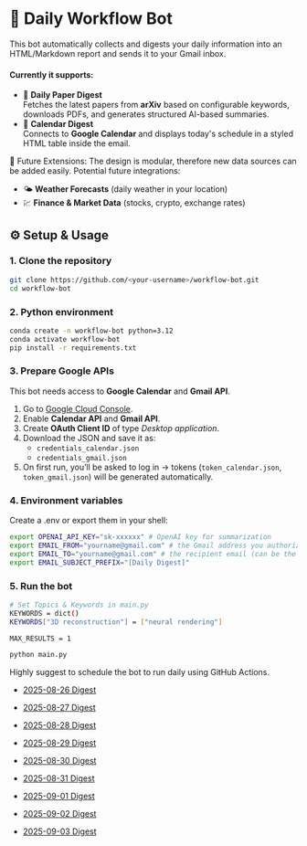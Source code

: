 # 📨 Daily Workflow Bot

This bot automatically collects and digests your daily information into an HTML/Markdown report and sends it to your Gmail inbox.  

#### Currently it supports:

- 📄 **Daily Paper Digest**  
  Fetches the latest papers from **arXiv** based on configurable keywords, downloads PDFs, and generates structured AI-based summaries.
- 📅 **Calendar Digest**  
  Connects to **Google Calendar** and displays today's schedule in a styled HTML table inside the email.

🚀 Future Extensions: The design is modular, therefore new data sources can be added easily. Potential future integrations:

- 🌤️ **Weather Forecasts** (daily weather in your location)    
- 💹 **Finance & Market Data** (stocks, crypto, exchange rates)



## ⚙️ Setup & Usage

### 1. Clone the repository
```bash
git clone https://github.com/<your-username>/workflow-bot.git
cd workflow-bot
```

### 2. Python environment
```bash
conda create -n workflow-bot python=3.12
conda activate workflow-bot
pip install -r requirements.txt
```

### 3. Prepare Google APIs
This bot needs access to **Google Calendar** and **Gmail API**.
1. Go to [Google Cloud Console](https://console.cloud.google.com/).  
2. Enable **Calendar API** and **Gmail API**.  
3. Create **OAuth Client ID** of type *Desktop application*.  
4. Download the JSON and save it as:  
   - `credentials_calendar.json`  
   - `credentials_gmail.json`  
5. On first run, you’ll be asked to log in → tokens (`token_calendar.json`, `token_gmail.json`) will be generated automatically.  

### 4. Environment variables
Create a .env or export them in your shell:
```bash
export OPENAI_API_KEY="sk-xxxxxx" # OpenAI key for summarization
export EMAIL_FROM="yourname@gmail.com" # the Gmail address you authorized with credentials_gmail.json.
export EMAIL_TO="yourname@gmail.com" # the recipient email (can be the same as EMAIL_FROM)
export EMAIL_SUBJECT_PREFIX="[Daily Digest]"
```

### 5. Run the bot
```bash
# Set Topics & Keywords in main.py
KEYWORDS = dict()
KEYWORDS["3D reconstruction"] = ["neural rendering"]

MAX_RESULTS = 1

python main.py
```
Highly suggest to schedule the bot to run daily using GitHub Actions.
- [2025-08-26 Digest](2025/08/26.md)

- [2025-08-27 Digest](2025/08/27.md)

- [2025-08-28 Digest](2025/08/28.md)

- [2025-08-29 Digest](2025/08/29.md)

- [2025-08-30 Digest](2025/08/30.md)

- [2025-08-31 Digest](2025/08/31.md)

- [2025-09-01 Digest](2025/09/01.md)

- [2025-09-02 Digest](2025/09/02.md)

- [2025-09-03 Digest](2025/09/03.md)
